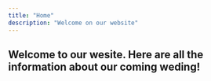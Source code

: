 ```yaml
---
title: "Home"
description: "Welcome on our website"
---
```


## Welcome to our wesite. Here are all the information about our coming weding!

